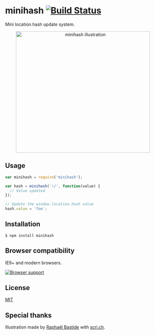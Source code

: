 # minihash [![Build Status](https://travis-ci.org/bpierre/minihash.png?branch=master)](https://travis-ci.org/bpierre/minihash)

Mini location.hash update system.

<p align="center"><img width="434" height="393" alt="minihash illustration" src="http://scri.ch/lrk.png"></p>

## Usage

```js
var minihash = require('minihash');

var hash = minihash('!/', function(value) {
  // Value updated
});

// Update the window.location.hash value
hash.value = 'foo';
```

## Installation

```
$ npm install minihash
```

## Browser compatibility

IE9+ and modern browsers.

[![Browser support](https://ci.testling.com/bpierre/minihash.png)](https://ci.testling.com/bpierre/minihash)

## License

[MIT](LICENSE)

## Special thanks

Illustration made by [Raphaël Bastide](http://raphaelbastide.com/) with [scri.ch](http://scri.ch/).

